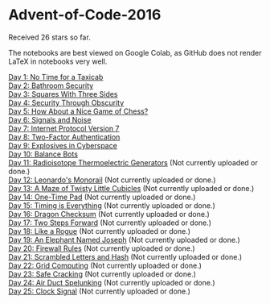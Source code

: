 # Advent-of-Code-2016

Received 26 stars so far.

The notebooks are best viewed on Google Colab, as GitHub does not render LaTeX in notebooks very well.

[Day 1: No Time for a Taxicab](https://github.com/mustafa-hotaki/Advent-of-Code-2016/blob/main/Day1/Day1.ipynb) \
[Day 2: Bathroom Security](https://github.com/mustafa-hotaki/Advent-of-Code-2016/blob/main/Day2/Day2.ipynb) \
[Day 3: Squares With Three Sides](https://github.com/mustafa-hotaki/Advent-of-Code-2016/blob/main/Day3/Day3.ipynb) \
[Day 4: Security Through Obscurity](https://github.com/mustafa-hotaki/Advent-of-Code-2016/blob/main/Day4/Day4.ipynb) \
[Day 5: How About a Nice Game of Chess?](https://github.com/mustafa-hotaki/Advent-of-Code-2016/blob/main/Day5/Day5.ipynb) \
[Day 6: Signals and Noise](https://github.com/mustafa-hotaki/Advent-of-Code-2016/blob/main/Day6/Day6.ipynb) \
[Day 7: Internet Protocol Version 7](https://github.com/mustafa-hotaki/Advent-of-Code-2016/blob/main/Day7/Day7.ipynb)  \
[Day 8: Two-Factor Authentication](https://github.com/mustafa-hotaki/Advent-of-Code-2016/blob/main/Day8/Day8.ipynb) \
[Day 9: Explosives in Cyberspace](https://github.com/mustafa-hotaki/Advent-of-Code-2016/blob/main/Day9/Day9.ipynb) \
[Day 10: Balance Bots](https://github.com/mustafa-hotaki/Advent-of-Code-2016/blob/main/Day10/Day10.ipynb)  \
[Day 11: Radioisotope Thermoelectric Generators](https://github.com/mustafa-hotaki/Advent-of-Code-2016/blob/main/Day11/Day11.ipynb) (Not currently uploaded or done.) \
[Day 12: Leonardo&apos;s Monorail](https://github.com/mustafa-hotaki/Advent-of-Code-2016/blob/main/Day12/Day12.ipynb) (Not currently uploaded or done.) \
[Day 13: A Maze of Twisty Little Cubicles](https://github.com/mustafa-hotaki/Advent-of-Code-2016/blob/main/Day13/Day13.ipynb) (Not currently uploaded or done.) \
[Day 14: One-Time Pad](https://github.com/mustafa-hotaki/Advent-of-Code-2016/blob/main/Day14/Day14.ipynb) (Not currently uploaded or done.) \
[Day 15: Timing is Everything](https://github.com/mustafa-hotaki/Advent-of-Code-2016/blob/main/Day15/Day15.ipynb) (Not currently uploaded or done.) \
[Day 16: Dragon Checksum](https://github.com/mustafa-hotaki/Advent-of-Code-2016/blob/main/Day16/Day16.ipynb) (Not currently uploaded or done.) \
[Day 17: Two Steps Forward](https://github.com/mustafa-hotaki/Advent-of-Code-2016/blob/main/Day17/Day17.ipynb) (Not currently uploaded or done.) \
[Day 18: Like a Rogue](https://github.com/mustafa-hotaki/Advent-of-Code-2016/blob/main/Day18/Day18.ipynb) (Not currently uploaded or done.) \
[Day 19: An Elephant Named Joseph](https://github.com/mustafa-hotaki/Advent-of-Code-2016/blob/main/Day19/Day19.ipynb) (Not currently uploaded or done.) \
[Day 20: Firewall Rules](https://github.com/mustafa-hotaki/Advent-of-Code-2016/blob/main/Day20/Day20.ipynb) (Not currently uploaded or done.) \
[Day 21: Scrambled Letters and Hash](https://github.com/mustafa-hotaki/Advent-of-Code-2016/blob/main/Day21/Day21.ipynb) (Not currently uploaded or done.) \
[Day 22: Grid Computing](https://github.com/mustafa-hotaki/Advent-of-Code-2016/blob/main/Day22/Day22.ipynb) (Not currently uploaded or done.) \
[Day 23: Safe Cracking](https://github.com/mustafa-hotaki/Advent-of-Code-2016/blob/main/Day23/Day23.ipynb) (Not currently uploaded or done.) \
[Day 24: Air Duct Spelunking](https://github.com/mustafa-hotaki/Advent-of-Code-2016/blob/main/Day24/Day24.ipynb) (Not currently uploaded or done.) \
[Day 25: Clock Signal](https://github.com/mustafa-hotaki/Advent-of-Code-2016/blob/main/Day25/Day25.ipynb) (Not currently uploaded or done.)
